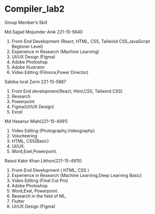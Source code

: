 # Compiler_lab2
Group Member’s Skill

Md.Sajjad Mojumder Anik 221-15-5640
1. Front-End Development (React, HTML, CSS, Tailwind CSS,JavaScript Beginner Level)
2. Experience in  Research (Machine Learning)
3. UI/UX  Design (Figma)
4. Adobe Photoshop
5. Adobe Illustrator
6. Video Editing (Filmora,Power Director)


Sabiba Israt Zerin 221-15-5887

1. Front End development(React, Html,CSS, Tailwind CSS)
2. Research
3. Powerpoint
4. Figma(UI/UX Design)
5. Excel


Md Hasanur Miah(221-15-4991)

1. Video Editing (Photography,Videography)
2. Volunteering
3. HTML, CSS(Basic)
4. UI/UX.
5. Word,Exel,Powerpoint.


Raisul Kabir Khan Likhon(221-15-4915)

1. Front-End Development ( HTML, CSS )
2. Experience in  Research (Machine Learning,Deep Learning Basic)
3. Video Editing (Final Cut Pro)
4. Adobe Photoshop
5. Word,Exel, Powerpoint.
6. Research in the field of ML.
7. Flutter
8. UI/UX Design (Figma)

